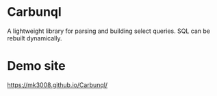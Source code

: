 # Carbunql
A lightweight library for parsing and building select queries. SQL can be rebuilt dynamically.

# Demo site
https://mk3008.github.io/Carbunql/

